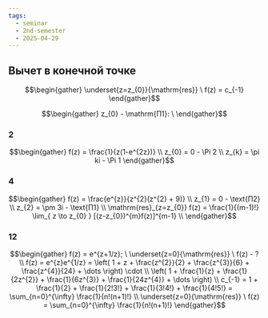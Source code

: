 ```yaml
---
tags:
  - seminar
  - 2nd-semester
  - 2025-04-29
---
```


## Вычет в конечной точке

$$\begin{gather}
\underset{z=z_{0}}{\mathrm{res}} \ f(z) = c_{-1}
\end{gather}$$

$$\begin{gather}
z_{0} - \mathrm{П1}: \ 
\end{gather}$$

### 2

$$\begin{gather}
f(z) = \frac{1}{z(1-e^{2z})} \\
z_{0} = 0 - \Pi 2 \\
z_{k} = \pi ki - \Pi 1
\end{gather}$$

### 4

$$\begin{gather}
f(z) = \frac{e^{z}}{z^{2}(z^{2} + 9)} \\
z_{1} = 0 - \text{П2} \\
z_{2}  = \pm 3i - \text{П1} \\
\mathrm{res}_{z=z_{0}} f(z) = \frac{1}{(m-1)!} \lim_{ z \to z_{0} } [(z-z_{0})^{m}f(z)]^{m-1} \\
\end{gather}$$
	
### 12

$$\begin{gather}
f(z) = e^{z+1/z}; \ \underset{z=0}{\mathrm{res}} \ f(z) - ? \\
f(z) = e^{z}e^{1/z} = \left( 1 + z + \frac{z^{2}}{2} + \frac{z^{3}}{6} + \frac{z^{4}}{24} + \dots \right) \cdot \\
\left( 1 + \frac{1}{z}  + \frac{1}{2z^{2}} + \frac{1}{6z^{3}} + \frac{1}{24z^{4}} + \dots \right) \\
c_{-1} = 1 + \frac{1}{2} + \frac{1}{2!3!} + \frac{1}{3!4!} + \frac{1}{4!5!} = \sum_{n=0}^{\infty} \frac{1}{n!(n+1)!} \\
\underset{z=0}{\mathrm{res}} \ f(z) = \sum_{n=0}^{\infty} \frac{1}{n!(n+1)!}
\end{gather}$$